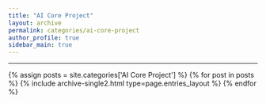 ```yaml
---
title: "AI Core Project"
layout: archive
permalink: categories/ai-core-project
author_profile: true
sidebar_main: true
---
```


<!-- 공백이 포함되어 있는 카테고리 이름의 경우 site.categories.['a b c'] 이런식으로! -->

***

{% assign posts = site.categories['AI Core Project'] %}
{% for post in posts %} {% include archive-single2.html type=page.entries_layout %} {% endfor %}
